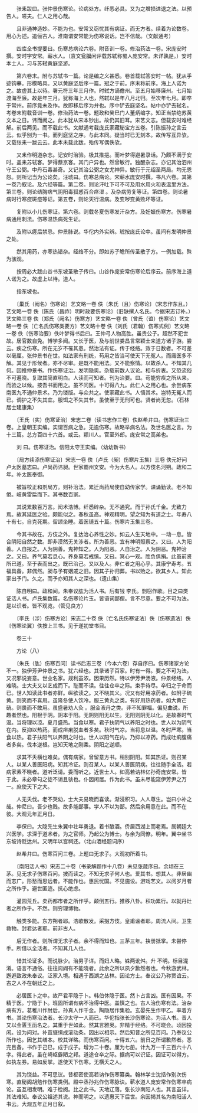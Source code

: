 <!-- { "loadSidebar": true } -->
　　张耒跋曰。张仲景伤寒论。论病处方。纤悉必具。又为之增损进退之法。以预告人。嗟夫。仁人之用心哉。

　　且非通神造妙。不能为也。安常又窃忧其有病证。而无方者。续着为论数卷。用心为述。追俪古人。淮南谓安常能为伤寒说话。岂不信哉。（文献通考）

　　四库全书提要曰。伤寒总病论六卷。附音训一卷。修治药法一卷。宋庞安时撰。安时字安常。蕲水人。（袁文瓮牖闲评载苏轼称蜀人庞安常。未详孰是。）安时本士人。习与苏轼黄庭坚游。

　　第六卷末。附与苏轼书一篇。论是编之义甚悉。卷首载轼答安时一帖。犹从手迹钩摹。形模略具。又以黄庭坚后序一篇。冠之于前。序末称前序。海上人诺为之。故虚其上以待。署元符三年三月作。时轼方谪儋州。至五月始移廉州。七月始渡海至廉。故是年三月。犹称海上人也，然轼以是年八月北归。至次年七月。即卒于常州。前序竟未及作。故即移后序为弁也。序中铲去庭坚名。帖中亦铲去轼名。考卷末附载音训一卷。修治药法一卷。题政和癸巳门人董炳编字。知正当禁绝苏黄文本之日。讳而阙之。此本犹从宋本钞出。故仍其旧耳。宋艺文志。但载安时难经解。前后两见。而不载此书。文献通考载庞氏家藏秘宝方五卷。引陈振孙之言云云。似乎别为一书。而列庭坚之序。与此本同。疑当时已无刻本。故传写互异欤。又载张耒一跋云云。此本未载此跋。殆传写偶佚欤。

　　又耒作明道杂志。记安时治验。极其推挹。而叶梦得避暑录话。乃颇不满于安时。盖耒苏轼客。梦得蔡京客。其门户异也。然曾敏行。独醒杂志。亦记其治泗州守王公弼。中丹石毒甚奇。又记其治公弼之女尤神异。敏行于元绍圣两局。均无恩怨。则所记当为公论矣。汪琥曰。伤寒总病论。宋蕲水庞安时撰。书凡六卷。其第一卷乃叙论。及六经等篇。第二卷。则论汗吐下可不可及用水用火和表温里方法。第三卷。则论结胸痞气阴阳毒狐惑百合痉湿 。及杂病劳复等证。第四卷。则论暑病时行寒疫斑痘等证。第五卷，则论天行温病。及变哕变黄败坏等证。

　　复附以小儿伤寒证。第六卷。则载冬夏伤寒发汗杂方。及妊娠伤寒方。伤寒暑病通用刺法。伤寒温热病死生证。

　　及附以瘥后禁忌。仲景脉说。华佗内外实辨。琥按庞氏论中。虽间有发明仲景之处。

　　然其用药，亦寒热错杂。经络不分。即如苏子瞻所传圣散子方。一例加载。殊为骇观。

　　按周必大跋山谷书东坡圣散子传曰。山谷作庞安常伤寒论后序云。前序海上道人诺为之。故虚上以待。道人。

　　指东坡也。

　　〔巢氏（阙名）伤寒论〕艺文略一卷 佚〔朱氏（且）伤寒论〕（宋志作东且。）艺文略一卷 佚〔陈氏（昌祚）明时政要伤寒论〕（旧缺撰人名氏。今据宋志订补。）艺文略三卷 佚〔郑氏（阙名）伤寒方〕艺文略一卷 佚〔曾氏（谊）伤寒论〕艺文略一卷 佚〔亡名氏伤寒类要方〕艺文略十卷 佚〔刘氏（君翰）伤寒式例〕艺文略一卷 佚〔伤寒治要〕佚叶梦得书后曰。王仲弓人物高胜。虽贵公子。超然不犯世故。居官数自免。博学多闻。又长于医，及与前世娄昌言常颖士来道方诸子游。尝云。疾之伤寒。所在无岁不罹其患。然治法有证。传于经络。效于日数者。不可差以毫厘。张仲景书在世。如法家有刑统，苟用之皆当可使天下无冤人。而庸医多不解。其见于形候者。亦不尽审。是既不能用法。又不能察情。以故杀人。不知其几何。因推仲景书。作伤寒证治。发明隐奥。杂载前数人议论。相与折衷。又恐流俗不可遍晓。复取其简直明白。人读而可知者。刊为治要。曰。苟能穷疾之所从来。而验之以候。按吾书而用之。虽不问医。十可得八九。此仁人之用心也。余尝病东南医九不通仲景术。乃为镂版。与众共之。使家藏此书。人悟其术。岂特无冤人而已。调护之不失其宜。服饵之不失其节。虽使至于无刑可也。贤者尚无忽。（石林居士建康集）

　　〔王氏（实）伤寒证治〕宋志二卷（读书志作三卷）佚赵希弁曰。伤寒证治三卷。上皇朝王实编。实谓百病之急。无逾伤寒。故略举病名法。及世名医之言。为十三篇。总方百四十六首。或云。颖川人。官至外郎。庞安常之高弟也。

　　刘 曰。伤寒证治。信阳太守王实编。（幼幼新书）

　　〔局方续添伤寒证治〕宋志一卷 佚〔卢氏（昶）伤寒片玉集〕三卷 佚元好问卢太医墓志曰。卢尚药讳昶。世家霸州文安。今为大名人。以方伎名河朔。政和二年。补太医奉御。

　　被旨校正和剂局方。则补治法。累迁尚药局使自幼传家学。课诵勤读。老不知倦。岐黄雷扁而下。其书数百家。

　　其说累数百万言。闳术浩博。纤悉碎杂。无不通究。而于孙氏千金。尤致力焉。故其延医之验。颇能似之。春秋虽高。神观精明。望之知为有道之士。年寿八十有七。自克死期。留颂坐睡。着医镜五十篇。伤寒片玉集三卷。

　　今其书故在。方伎之外。复达治心养性之妙。如云人生天地中。一动一息。皆合阴阳自然之数。即非漠然无关涉者。所为善恶。宜有神明照察之。又曰。人为阳善。人自报之。人为阴善。鬼神知之。人为阳恶。人自治之。人为阴恶。鬼神治之。又曰。养气莫若息心。养身莫若戒慎。又曰。冥心一观。胜负俱捐。此虽前贤所已道。至于表而出之。既已治己。又以及人。非仁者之用心乎。其康宁寿考。五福具备。非偶然。昶与予有姻戚之旧。因其子孙归葬。书以贻之。欲其乡人。知此家出予门。久之。而予亦知其人之深也。（遗山集）

　　陈自明曰。政和间。朱奉议肱为活人书。后有钱 李氏。剽窃作歌。目之曰类证活人书。卢氏集数篇。名伤寒论片玉。皆语词鄙俚。言不尽意。要之不可为法。是以识者。皆不观览。（管见良方）

　　〔李氏（涉）伤寒方论〕宋志二十卷 佚〔亡名氏伤寒证法〕佚〔伤寒遗法〕佚〔伤寒论翼〕佚按上三书。见于遂初堂书目。

　　卷三十

　　方论（八）

　　〔朱氏（肱）伤寒百问〕读书后志三卷（今本六卷）存自序曰。伤寒诸家方论不一。独伊芳尹仲景之书。犹六经也。其录诸子百家。时有一得。要之不可为法。又况邪说妄意。世业名家。规利虽浓。因果历然。特以伊芳尹汤液。仲景经络。人难晓。士大夫又以艺成而下。耻而不读。往往仓卒之际。束手待尽。卒归之于命而已。世人知读此书者亦鲜。纵欲读之。又不晓其义。况又有好用凉药者。如附子硫黄。则笑而不喜用。虽隆冬使人饮冷。服三黄丸之类。有好用热药者。如大黄芒硝。则畏而不敢用。虽盛暑劝人灸 。服金液丹之类。非不知罪福。偏见曲说。所趣者然也。阳根于阴。阴本于阳。无阴则阳无以生。无阳则阴无以化。是故春时气温。当将理以凉。夏月盛热。当食以寒。君子扶阴气以养阳之时也。世人以为阴气在内。反抑以热药。而成疟痢脱血者多矣。秋时气凉。当将息以温。冬时严寒。当食以热。君子扶阳气以养阴之时也。世人以阳气在内。乃抑以凉药。而成吐痢腹痛者多矣。伐本逆根。岂知天地之刚柔。阴阳之逆顺。

　　求其不夭横也难矣。偶有病家。曾留意方书。稍别阴阳。知其热证。则召某人。以某人善医阳病。知其冷证。则召某人。以某人善医阴病。往往随手全活。若病家素不晓者。道听泛请。委而听之。近世士人。如高若讷林亿孙奇庞安常。皆 于此。未必章句之徒不诮且骇也。仆因闲居。作为此书。虽未尽能窥伊芳尹之万一。庶使天下之大。

　　人无夭伐。老不哭幼，士大夫易晓而喜读。渐浸积习。人人尊生。岂曰小补之哉。仲尼曰。吾少也贱。故多能鄙事。学人不以为鄙。然后余用意在此。而不在彼。大观元年正月日。

　　李保曰。大隐先生朱翼中壮年勇退。着书酿酒。侨居西湖上而老焉。属朝廷大兴医学。求深于道术者。为之官师。乃起公为博士。与余为同僚。明年。翼中坐书东坡诗贬达州。又明年以宫祠还。（北山酒经题词序）

　　赵希弁曰。伤寒百问三卷。上题曰无求子。大观初所着书。

　　〔南阳活人书〕宋志二十卷（书录解题作十八卷）未见张蒇序曰。余顷在三茅。见无求子伤寒百问。披而读之。不知无求子何人也。爱其书。想其人。非居幽而志广。形愁而思远者。不能作也。惠民忧国。不见施设。游戏艺文。以阅岁月者之所作乎。避世匿迹。抗心绝虑。

　　灌园荒丘。卖药都市者之所作乎。颠倒五行。推移八卦。积功累行。以就丹灶者之所作乎。不然。则穷理博物。

　　触类多能。东方朔者耶。浩歌散发。采掇方伎。皇甫谧者耶。周流人间。卫生救物。封君达者耶。前非古人。

　　后无作者。则所谓无求子者。余不得而知也。三茅三年。挟册抵掌。未尝停手。所借以全活者。不知其几人也。

　　惜其论证多。而说脉少。治男子详。而妇人略。铢两讹舛。升 不明。标目混淆。语言不通俗。往往闾阎有不能晓者。此余之所以夙夕歉然者也。今秋游武林。邂逅致政朱奉议。泛家入境。相遇于西湖之丛林。因论方士。奉议公乃称贾谊云。古之人不在朝廷之上。

　　必居医卜之中。故严君平隐于卜。韩伯休隐于医。然卜占言凶。医有因果。不精于医。宁隐于卜。班固所谓有病不治得中医。盖慎之也。古人治伤寒有法。治杂病有方。葛稚川作肘后。孙真人作千金。陶隐居作集验。玄晏先生作甲乙。率着方书。其论伤寒治法者。长沙太守一人而已。华佗指张长沙伤寒论。为活人书。昔人又以金匮玉函名之。其重于世如此。然其言雅奥。非精于经络。不可晓会。顷因投闲。设为问对。补苴缀缉成滚动条。因出以相示。然后知昔之所见百问。乃奉议公所作也。因乞其缮本。校其详略。而伤寒百问。十得五六。前日之所谓歉然者。悉完且备。书作于己巳。成于戊子。增为二十卷。厘为七册。计九万一千三百六十八字。得此者。虽在崎岖僻陋之邦。道途仓卒之际。据病可以识证。因证可以得方。如执左券。易如反掌。遂使天下伤寒。无横夭之人。

　　其为饶益。不可思议。昔枢密使高若讷作伤寒纂类。翰林学士沈括作别次伤寒。直秘阁胡勉作伤寒类例。殿中丞孙兆作伤寒脉诀。蕲水道人庞安常作伤寒卒病论。虽互相发明。难于检阅。比之此书。天地辽落。张长沙南阳人也。其言虽详。其法难知。奉议公祖述其说。神而明之。以遗惠天下后世。余因揭其名为南阳活人书云。大观五年正月日叙。

